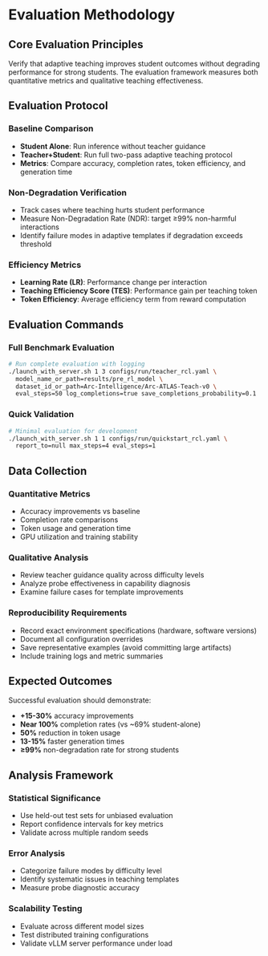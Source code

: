 
# Evaluation Methodology

## Core Evaluation Principles

Verify that adaptive teaching improves student outcomes without degrading performance for strong students. The evaluation framework measures both quantitative metrics and qualitative teaching effectiveness.

## Evaluation Protocol

### Baseline Comparison
- **Student Alone**: Run inference without teacher guidance
- **Teacher+Student**: Run full two-pass adaptive teaching protocol
- **Metrics**: Compare accuracy, completion rates, token efficiency, and generation time

### Non-Degradation Verification
- Track cases where teaching hurts student performance
- Measure Non-Degradation Rate (NDR): target ≥99% non-harmful interactions
- Identify failure modes in adaptive templates if degradation exceeds threshold

### Efficiency Metrics
- **Learning Rate (LR)**: Performance change per interaction
- **Teaching Efficiency Score (TES)**: Performance gain per teaching token
- **Token Efficiency**: Average efficiency term from reward computation

## Evaluation Commands

### Full Benchmark Evaluation

```bash
# Run complete evaluation with logging
./launch_with_server.sh 1 3 configs/run/teacher_rcl.yaml \
  model_name_or_path=results/pre_rl_model \
  dataset_id_or_path=Arc-Intelligence/Arc-ATLAS-Teach-v0 \
  eval_steps=50 log_completions=true save_completions_probability=0.1
```

### Quick Validation

```bash
# Minimal evaluation for development
./launch_with_server.sh 1 1 configs/run/quickstart_rcl.yaml \
  report_to=null max_steps=4 eval_steps=1
```

## Data Collection

### Quantitative Metrics
- Accuracy improvements vs baseline
- Completion rate comparisons
- Token usage and generation time
- GPU utilization and training stability

### Qualitative Analysis
- Review teacher guidance quality across difficulty levels
- Analyze probe effectiveness in capability diagnosis
- Examine failure cases for template improvements

### Reproducibility Requirements
- Record exact environment specifications (hardware, software versions)
- Document all configuration overrides
- Save representative examples (avoid committing large artifacts)
- Include training logs and metric summaries

## Expected Outcomes

Successful evaluation should demonstrate:
- **+15-30%** accuracy improvements
- **Near 100%** completion rates (vs ~69% student-alone)
- **50%** reduction in token usage
- **13-15%** faster generation times
- **≥99%** non-degradation rate for strong students

## Analysis Framework

### Statistical Significance
- Use held-out test sets for unbiased evaluation
- Report confidence intervals for key metrics
- Validate across multiple random seeds

### Error Analysis
- Categorize failure modes by difficulty level
- Identify systematic issues in teaching templates
- Measure probe diagnostic accuracy

### Scalability Testing
- Evaluate across different model sizes
- Test distributed training configurations
- Validate vLLM server performance under load

